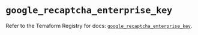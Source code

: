 # `google_recaptcha_enterprise_key`

Refer to the Terraform Registry for docs: [`google_recaptcha_enterprise_key`](https://registry.terraform.io/providers/hashicorp/google-beta/6.26.0/docs/resources/google_recaptcha_enterprise_key).
